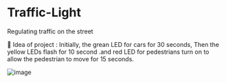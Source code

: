 # Traffic-Light
Regulating traffic on the street

🔻 Idea of project :
Initially, the grean LED for cars for 30 seconds, Then the yellow LEDs flash for 10 second .and red LED for pedestrians turn on to allow the pedestrian to move for 15 seconds.

![image](https://github.com/gehadahmed23/Traffic-Light/assets/123056355/435295f6-694e-43af-bbda-d2ec767b0865)

